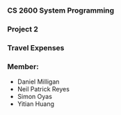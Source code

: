 ### CS 2600 System Programming
### Project 2
### Travel Expenses


### Member:
<ul>
    <li>Daniel Milligan </li>
    <li>Neil Patrick Reyes </li>
    <li>Simon Oyas </li>
    <li>Yitian Huang </li>
</ul>